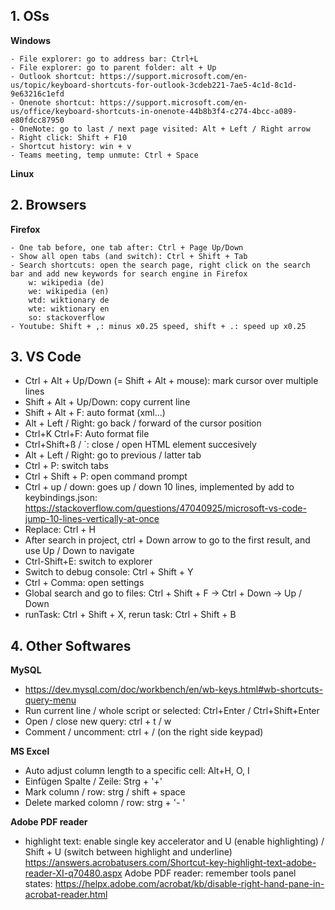 ## 1. OSs ## 

**Windows**

    - File explorer: go to address bar: Ctrl+L
    - File explorer: go to parent folder: alt + Up
    - Outlook shortcut: https://support.microsoft.com/en-us/topic/keyboard-shortcuts-for-outlook-3cdeb221-7ae5-4c1d-8c1d-9e63216c1efd
    - Onenote shortcut: https://support.microsoft.com/en-us/office/keyboard-shortcuts-in-onenote-44b8b3f4-c274-4bcc-a089-e80fdcc87950
    - OneNote: go to last / next page visited: Alt + Left / Right arrow
    - Right click: Shift + F10
    - Shortcut history: win + v
    - Teams meeting, temp unmute: Ctrl + Space

**Linux**

## 2. Browsers  ##

**Firefox**

    - One tab before, one tab after: Ctrl + Page Up/Down
    - Show all open tabs (and switch): Ctrl + Shift + Tab
    - Search shortcuts: open the search page, right click on the search bar and add new keywords for search engine in Firefox
        w: wikipedia (de)
        we: wikipedia (en)
        wtd: wiktionary de
        wte: wiktionary en
        so: stackoverflow
    - Youtube: Shift + ,: minus x0.25 speed, shift + .: speed up x0.25

## 3. VS Code ##

- Ctrl + Alt + Up/Down (= Shift + Alt + mouse): mark cursor over multiple lines
- Shift + Alt + Up/Down: copy current line
- Shift + Alt + F: auto format (xml…)
- Alt + Left / Right: go back / forward of the cursor position
- Ctrl+K Ctrl+F: Auto format file
- Ctrl+Shift+ß / ´: close / open HTML element succesively
- Alt + Left / Right: go to previous / latter tab
- Ctrl + P: switch tabs 
- Ctrl + Shift + P: open command prompt
- Ctrl + up / down: goes up / down 10 lines, implemented by add to keybindings.json: https://stackoverflow.com/questions/47040925/microsoft-vs-code-jump-10-lines-vertically-at-once
- Replace: Ctrl + H
- After search in project, ctrl + Down arrow to go to the first result, and use Up / Down to navigate
- Ctrl-Shift+E: switch to explorer
- Switch to debug console: Ctrl + Shift + Y
- Ctrl + Comma: open settings
- Global search and go to files: Ctrl + Shift + F -> Ctrl + Down -> Up / Down
- runTask: Ctrl + Shift + X, rerun task: Ctrl + Shift + B


## 4. Other Softwares ##

**MySQL**

- https://dev.mysql.com/doc/workbench/en/wb-keys.html#wb-shortcuts-query-menu
- Run current line / whole script or selected: Ctrl+Enter / Ctrl+Shift+Enter
- Open / close new query: ctrl + t / w
- Comment / uncomment: ctrl + / (on the right side keypad)

**MS Excel**

- Auto adjust column length to a specific cell: Alt+H, O, I
- Einfügen Spalte / Zeile: Strg + '+'
- Mark column / row: strg / shift + space
- Delete marked colomn / row: strg + '- '


**Adobe PDF reader**
- highlight text: enable single key accelerator and U (enable highlighting) / Shift + U (switch between highlight and underline) https://answers.acrobatusers.com/Shortcut-key-highlight-text-adobe-reader-XI-q70480.aspx
Adobe PDF reader: remember tools panel states: https://helpx.adobe.com/acrobat/kb/disable-right-hand-pane-in-acrobat-reader.html